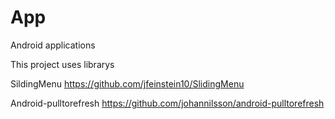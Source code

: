 App
===

Android applications


This project uses librarys

SildingMenu
https://github.com/jfeinstein10/SlidingMenu

Android-pulltorefresh
https://github.com/johannilsson/android-pulltorefresh
